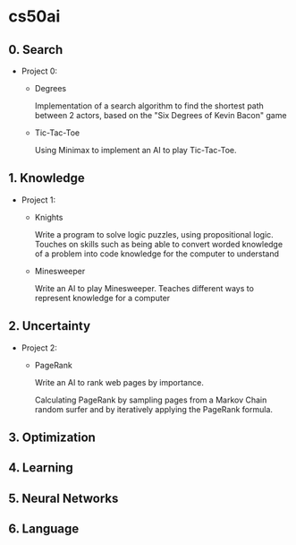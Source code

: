 # cs50ai
## 0. Search
- Project 0:

  - Degrees

    Implementation of a search algorithm to find the shortest path between 2 actors, based on the "Six Degrees of Kevin Bacon" game

  - Tic-Tac-Toe

    Using Minimax to implement an AI to play Tic-Tac-Toe.

## 1. Knowledge
- Project 1:

  - Knights

    Write a program to solve logic puzzles, using propositional logic.
    Touches on skills such as being able to convert worded knowledge of a problem into code knowledge for the computer to understand

  - Minesweeper
 
    Write an AI to play Minesweeper.
    Teaches different ways to represent knowledge for a computer
    
## 2. Uncertainty
- Project 2:

  - PageRank
 
    Write an AI to rank web pages by importance.

    Calculating PageRank by sampling pages from a Markov Chain random surfer and by iteratively applying the PageRank formula.
## 3. Optimization
## 4. Learning
## 5. Neural Networks
## 6. Language
